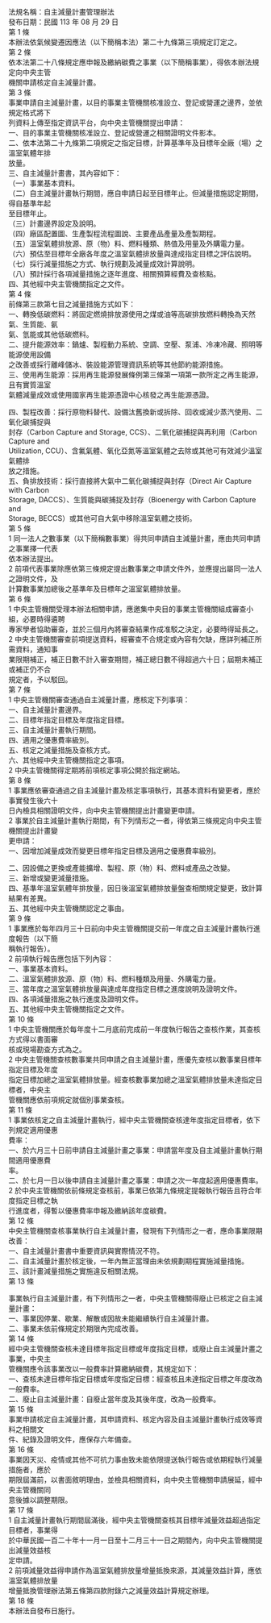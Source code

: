 法規名稱：自主減量計畫管理辦法  
發布日期：民國 113 年 08 月 29 日  
第 1 條  
本辦法依氣候變遷因應法（以下簡稱本法）第二十九條第三項規定訂定之。  
第 2 條  
依本法第二十八條規定應申報及繳納碳費之事業（以下簡稱事業），得依本辦法規定向中央主管  
機關申請核定自主減量計畫。  
第 3 條  
事業申請自主減量計畫，以目的事業主管機關核准設立、登記或營運之邊界，並依規定格式將下  
列資料上傳至指定資訊平台，向中央主管機關提出申請：  
一、目的事業主管機關核准設立、登記或營運之相關證明文件影本。  
二、依本法第二十九條第二項規定之指定目標，計算基準年及目標年全廠（場）之溫室氣體年排  
放量。  
三、自主減量計畫書，其內容如下：  
（一）事業基本資料。  
（二）自主減量計畫執行期間，應自申請日起至目標年止。但減量措施認定期間，得自基準年起  
至目標年止。  
（三）計畫邊界設定及說明。  
（四）廠區配置圖、生產製程流程圖說、主要產品產量及產製期程。  
（五）溫室氣體排放源、原（物）料、燃料種類、熱值及用量及外購電力量。  
（六）預估至目標年全廠各年度之溫室氣體排放量與達成指定目標之評估說明。  
（七）採行減量措施之方式、執行規劃及減量成效計算說明。  
（八）預計採行各項減量措施之逐年進度、相關預算經費及查核點。  
四、其他經中央主管機關指定之文件。  
第 4 條  
前條第三款第七目之減量措施方式如下：  
一、轉換低碳燃料：將固定燃燒排放源使用之煤或油等高碳排放燃料轉換為天然氣、生質能、氨  
氣、氫能或其他低碳燃料。  
二、提升能源效率：鍋爐、製程動力系統、空調、空壓、泵浦、冷凍冷藏、照明等能源使用設備  
之改善或採行離峰儲冰、裝設能源管理資訊系統等其他節約能源措施。  
三、使用再生能源：採用再生能源發展條例第三條第一項第一款所定之再生能源，且有實質溫室  
氣體減量成效或使用國家再生能源憑證中心核發之再生能源憑證。  


四、製程改善：採行原物料替代、設備汰舊換新或拆除、回收或減少蒸汽使用、二氧化碳捕捉與  
封存（Carbon Capture and Storage, CCS）、二氧化碳捕捉與再利用（Carbon Capture and  
Utilization, CCU）、含氟氣體、氧化亞氮等溫室氣體之去除或其他可有效減少溫室氣體排  
放之措施。  
五、負排放技術：採行直接將大氣中二氧化碳捕捉與封存（Direct Air Capture with Carbon  
Storage, DACCS）、生質能與碳捕捉及封存（Bioenergy with Carbon Capture and  
Storage, BECCS）或其他可自大氣中移除溫室氣體之技術。  
第 5 條  
1 同一法人之數事業（以下簡稱數事業）得共同申請自主減量計畫，應由共同申請之事業擇一代表  
依本辦法提出。  
2 前項代表事業除應依第三條規定提出數事業之申請文件外，並應提出屬同一法人之證明文件，及  
計算數事業加總後之基準年及目標年之溫室氣體排放量。  
第 6 條  
1 中央主管機關受理本辦法相關申請，應邀集中央目的事業主管機關組成審查小組，必要時得遴聘  
專家學者協助審查，並於三個月內將審查結果作成准駁之決定，必要時得延長之。  
2 中央主管機關審查前項提送資料，經審查不合規定或內容有欠缺，應詳列補正所需資料，通知事  
業限期補正，補正日數不計入審查期間，補正總日數不得超過六十日；屆期未補正或補正仍不合  
規定者，予以駁回。  
第 7 條  
1 中央主管機關審查通過自主減量計畫，應核定下列事項：  
一、自主減量計畫邊界。  
二、目標年指定目標及年度指定目標。  
三、自主減量計畫執行期間。  
四、適用之優惠費率級別。  
五、核定之減量措施及查核方式。  
六、其他經中央主管機關指定之事項。  
2 中央主管機關得定期將前項核定事項公開於指定網站。  
第 8 條  
1 事業應依審查通過之自主減量計畫及核定事項執行，其基本資料有變更者，應於事實發生後六十  
日內檢具相關證明文件，向中央主管機關提出計畫變更申請。  
2 事業於自主減量計畫執行期間，有下列情形之一者，得依第三條規定向中央主管機關提出計畫變  
更申請：  
一、因增加減量成效而變更目標年指定目標及適用之優惠費率級別。  


二、因設備之更換或產能擴增、製程、原（物）料、燃料或產品之改變。  
三、新增或變更減量措施。  
四、基準年溫室氣體年排放量，因日後溫室氣體排放量盤查相關規定變更，致計算結果有差異。  
五、其他經中央主管機關認定之事由。  
第 9 條  
1 事業應於每年四月三十日前向中央主管機關提交前一年度之自主減量計畫執行進度報告（以下簡  
稱執行報告）。  
2 前項執行報告應包括下列內容：  
一、事業基本資料。  
二、溫室氣體排放源、原（物）料、燃料種類及用量、外購電力量。  
三、當年度之溫室氣體排放量與達成年度指定目標之進度說明及證明文件。  
四、各項減量措施之執行進度及證明文件。  
五、其他經中央主管機關指定之文件。  
第 10 條  
1 中央主管機關應於每年度十二月底前完成前一年度執行報告之查核作業，其查核方式得以書面審  
核或現場勘查方式為之。  
2 中央主管機關查核數事業共同申請之自主減量計畫，應優先查核以數事業目標年指定目標及年度  
指定目標加總之溫室氣體排放量。經查核數事業加總之溫室氣體排放量未達指定目標者，中央主  
管機關應依前項規定就個別事業查核。  
第 11 條  
1 事業依核定之自主減量計畫執行，經中央主管機關查核達年度指定目標者，依下列規定適用優惠  
費率：  
一、於六月三十日前申請自主減量計畫之事業：申請當年度及自主減量計畫執行期間適用優惠費  
率。  
二、於七月一日以後申請自主減量計畫之事業：申請之次一年度起適用優惠費率。  
2 於中央主管機關依前條規定查核前，事業已依第九條規定提報執行報告且符合年度指定目標之執  
行進度者，得暫以優惠費率申報及繳納該年度碳費。  
第 12 條  
中央主管機關查核事業執行自主減量計畫，發現有下列情形之一者，應命事業限期改善：  
一、自主減量計畫書中重要資訊與實際情況不符。  
二、自主減量計畫於核定後，一年內無正當理由未依規劃期程實施減量措施。  
三、該計畫減量措施之實施違反相關法規。  
第 13 條  


事業執行自主減量計畫，有下列情形之一者，中央主管機關得廢止已核定之自主減量計畫：  
一、事業因停業、歇業、解散或因故未能繼續執行自主減量計畫。  
二、事業未依前條規定於期限內完成改善。  
第 14 條  
經中央主管機關查核未達目標年指定目標或年度指定目標，或廢止自主減量計畫之事業，中央主  
管機關應令該事業改以一般費率計算繳納碳費，其規定如下：  
一、查核未達目標年指定目標或年度指定目標：經查核且未達指定目標之年度改為一般費率。  
二、廢止自主減量計畫：自廢止當年度及其後年度，改為一般費率。  
第 15 條  
事業申請核定自主減量計畫，其申請資料、核定內容及自主減量計畫執行成效等資料之相關文  
件、紀錄及證明文件，應保存六年備查。  
第 16 條  
事業因天災、疫情或其他不可抗力事由致未能依限提送執行報告或依期程執行減量措施者，應於  
期限屆滿前，以書面敘明理由，並檢具相關資料，向中央主管機關申請展延，經中央主管機關同  
意後據以調整期限。  
第 17 條  
1 自主減量計畫執行期間屆滿後，經中央主管機關查核其目標年減量效益超過指定目標者，事業得  
於中華民國一百二十年十一月一日至十二月三十一日之期間內，向中央主管機關提出減量效益核  
定申請。  
2 前項減量效益得申請作為溫室氣體排放量增量抵換來源，其減量效益計算，應依溫室氣體排放量  
增量抵換管理辦法第五條第四款附錄六之減量效益計算規定辦理。  
第 18 條  
本辦法自發布日施行。  


